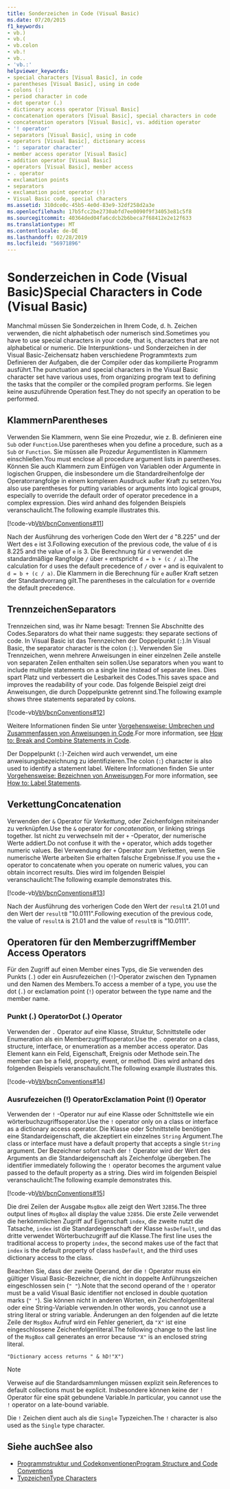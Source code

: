 ```yaml
---
title: Sonderzeichen in Code (Visual Basic)
ms.date: 07/20/2015
f1_keywords:
- vb.)
- vb.(
- vb.colon
- vb.!
- vb..
- 'vb.:'
helpviewer_keywords:
- special characters [Visual Basic], in code
- parentheses [Visual Basic], using in code
- colons (:)
- period character in code
- dot operator (.)
- dictionary access operator [Visual Basic]
- concatenation operators [Visual Basic], special characters in code
- concatenation operators [Visual Basic], vs. addition operator
- '! operator'
- separators [Visual Basic], using in code
- operators [Visual Basic], dictionary access
- ': separator character'
- member access operator [Visual Basic]
- addition operator [Visual Basic]
- operators [Visual Basic], member access
- . operator
- exclamation points
- separators
- exclamation point operator (!)
- Visual Basic code, special characters
ms.assetid: 310dce0c-45b5-4e0d-83e9-32df258d2a3e
ms.openlocfilehash: 17b5fcc2be2730abfd7ee0090f9f34053e81c5f8
ms.sourcegitcommit: 40364ded04fa6cdcb2b6beca7f68412e2e12f633
ms.translationtype: MT
ms.contentlocale: de-DE
ms.lasthandoff: 02/28/2019
ms.locfileid: "56971896"
---
```

# <a name="special-characters-in-code-visual-basic"></a><span data-ttu-id="cf410-102">Sonderzeichen in Code (Visual Basic)</span><span class="sxs-lookup"><span data-stu-id="cf410-102">Special Characters in Code (Visual Basic)</span></span>
<span data-ttu-id="cf410-103">Manchmal müssen Sie Sonderzeichen in Ihrem Code, d. h. Zeichen verwenden, die nicht alphabetisch oder numerisch sind.</span><span class="sxs-lookup"><span data-stu-id="cf410-103">Sometimes you have to use special characters in your code, that is, characters that are not alphabetical or numeric.</span></span> <span data-ttu-id="cf410-104">Die Interpunktions- und Sonderzeichen in der Visual Basic-Zeichensatz haben verschiedene Programmtexts zum Definieren der Aufgaben, die der Compiler oder das kompilierte Programm ausführt.</span><span class="sxs-lookup"><span data-stu-id="cf410-104">The punctuation and special characters in the Visual Basic character set have various uses, from organizing program text to defining the tasks that the compiler or the compiled program performs.</span></span> <span data-ttu-id="cf410-105">Sie legen keine auszuführende Operation fest.</span><span class="sxs-lookup"><span data-stu-id="cf410-105">They do not specify an operation to be performed.</span></span>  
  
## <a name="parentheses"></a><span data-ttu-id="cf410-106">Klammern</span><span class="sxs-lookup"><span data-stu-id="cf410-106">Parentheses</span></span>  
 <span data-ttu-id="cf410-107">Verwenden Sie Klammern, wenn Sie eine Prozedur, wie z. B. definieren eine `Sub` oder `Function`.</span><span class="sxs-lookup"><span data-stu-id="cf410-107">Use parentheses when you define a procedure, such as a `Sub` or `Function`.</span></span> <span data-ttu-id="cf410-108">Sie müssen alle Prozedur Argumentlisten in Klammern einschließen.</span><span class="sxs-lookup"><span data-stu-id="cf410-108">You must enclose all procedure argument lists in parentheses.</span></span> <span data-ttu-id="cf410-109">Können Sie auch Klammern zum Einfügen von Variablen oder Argumente in logischen Gruppen, die insbesondere um die Standardreihenfolge der Operatorrangfolge in einem komplexen Ausdruck außer Kraft zu setzen.</span><span class="sxs-lookup"><span data-stu-id="cf410-109">You also use parentheses for putting variables or arguments into logical groups, especially to override the default order of operator precedence in a complex expression.</span></span> <span data-ttu-id="cf410-110">Dies wird anhand des folgenden Beispiels veranschaulicht.</span><span class="sxs-lookup"><span data-stu-id="cf410-110">The following example illustrates this.</span></span>  
  
 [!code-vb[VbVbcnConventions#11](~/samples/snippets/visualbasic/VS_Snippets_VBCSharp/VbVbcnConventions/VB/Class1.vb#11)]  
  
 <span data-ttu-id="cf410-111">Nach der Ausführung des vorherigen Code den Wert der `d` "8.225" und der Wert des `e` ist 3.</span><span class="sxs-lookup"><span data-stu-id="cf410-111">Following execution of the previous code, the value of `d` is 8.225 and the value of `e` is 3.</span></span> <span data-ttu-id="cf410-112">Die Berechnung für `d` verwendet die standardmäßige Rangfolge `/` über `+` entspricht `d = b + (c / a)`.</span><span class="sxs-lookup"><span data-stu-id="cf410-112">The calculation for `d` uses the default precedence of `/` over `+` and is equivalent to `d = b + (c / a)`.</span></span> <span data-ttu-id="cf410-113">Die Klammern in die Berechnung für `e` außer Kraft setzen der Standardvorrang gilt.</span><span class="sxs-lookup"><span data-stu-id="cf410-113">The parentheses in the calculation for `e` override the default precedence.</span></span>  
  
## <a name="separators"></a><span data-ttu-id="cf410-114">Trennzeichen</span><span class="sxs-lookup"><span data-stu-id="cf410-114">Separators</span></span>  
 <span data-ttu-id="cf410-115">Trennzeichen sind, was ihr Name besagt: Trennen Sie Abschnitte des Codes.</span><span class="sxs-lookup"><span data-stu-id="cf410-115">Separators do what their name suggests: they separate sections of code.</span></span> <span data-ttu-id="cf410-116">In Visual Basic ist das Trennzeichen der Doppelpunkt (`:`).</span><span class="sxs-lookup"><span data-stu-id="cf410-116">In Visual Basic, the separator character is the colon (`:`).</span></span> <span data-ttu-id="cf410-117">Verwenden Sie Trennzeichen, wenn mehrere Anweisungen in einer einzelnen Zeile anstelle von separaten Zeilen enthalten sein sollen.</span><span class="sxs-lookup"><span data-stu-id="cf410-117">Use separators when you want to include multiple statements on a single line instead of separate lines.</span></span> <span data-ttu-id="cf410-118">Dies spart Platz und verbessert die Lesbarkeit des Codes.</span><span class="sxs-lookup"><span data-stu-id="cf410-118">This saves space and improves the readability of your code.</span></span> <span data-ttu-id="cf410-119">Das folgende Beispiel zeigt drei Anweisungen, die durch Doppelpunkte getrennt sind.</span><span class="sxs-lookup"><span data-stu-id="cf410-119">The following example shows three statements separated by colons.</span></span>  
  
 [!code-vb[VbVbcnConventions#12](~/samples/snippets/visualbasic/VS_Snippets_VBCSharp/VbVbcnConventions/VB/Class1.vb#12)]  
  
 <span data-ttu-id="cf410-120">Weitere Informationen finden Sie unter [Vorgehensweise: Umbrechen und Zusammenfassen von Anweisungen in Code](../../../visual-basic/programming-guide/program-structure/how-to-break-and-combine-statements-in-code.md).</span><span class="sxs-lookup"><span data-stu-id="cf410-120">For more information, see [How to: Break and Combine Statements in Code](../../../visual-basic/programming-guide/program-structure/how-to-break-and-combine-statements-in-code.md).</span></span>  
  
 <span data-ttu-id="cf410-121">Der Doppelpunkt (`:`)-Zeichen wird auch verwendet, um eine anweisungsbezeichnung zu identifizieren.</span><span class="sxs-lookup"><span data-stu-id="cf410-121">The colon (`:`) character is also used to identify a statement label.</span></span> <span data-ttu-id="cf410-122">Weitere Informationen finden Sie unter [Vorgehensweise: Bezeichnen von Anweisungen](../../../visual-basic/programming-guide/program-structure/how-to-label-statements.md).</span><span class="sxs-lookup"><span data-stu-id="cf410-122">For more information, see [How to: Label Statements](../../../visual-basic/programming-guide/program-structure/how-to-label-statements.md).</span></span>  
  
## <a name="concatenation"></a><span data-ttu-id="cf410-123">Verkettung</span><span class="sxs-lookup"><span data-stu-id="cf410-123">Concatenation</span></span>  
 <span data-ttu-id="cf410-124">Verwenden der `&` Operator für *Verkettung*, oder Zeichenfolgen miteinander zu verknüpfen.</span><span class="sxs-lookup"><span data-stu-id="cf410-124">Use the `&` operator for *concatenation*, or linking strings together.</span></span> <span data-ttu-id="cf410-125">Ist nicht zu verwechseln mit der `+` -Operator, der numerische Werte addiert.</span><span class="sxs-lookup"><span data-stu-id="cf410-125">Do not confuse it with the `+` operator, which adds together numeric values.</span></span> <span data-ttu-id="cf410-126">Bei Verwendung der `+` Operator zum Verketten, wenn Sie numerische Werte arbeiten Sie erhalten falsche Ergebnisse.</span><span class="sxs-lookup"><span data-stu-id="cf410-126">If you use the `+` operator to concatenate when you operate on numeric values, you can obtain incorrect results.</span></span> <span data-ttu-id="cf410-127">Dies wird im folgenden Beispiel veranschaulicht:</span><span class="sxs-lookup"><span data-stu-id="cf410-127">The following example demonstrates this.</span></span>  
  
 [!code-vb[VbVbcnConventions#13](~/samples/snippets/visualbasic/VS_Snippets_VBCSharp/VbVbcnConventions/VB/Class1.vb#13)]  
  
 <span data-ttu-id="cf410-128">Nach der Ausführung des vorherigen Code den Wert der `resultA` 21.01 und den Wert der `resultB` "10.0111".</span><span class="sxs-lookup"><span data-stu-id="cf410-128">Following execution of the previous code, the value of `resultA` is 21.01 and the value of `resultB` is "10.0111".</span></span>  
  
## <a name="member-access-operators"></a><span data-ttu-id="cf410-129">Operatoren für den Memberzugriff</span><span class="sxs-lookup"><span data-stu-id="cf410-129">Member Access Operators</span></span>  
 <span data-ttu-id="cf410-130">Für den Zugriff auf einen Member eines Typs, die Sie verwenden des Punkts (`.`) oder ein Ausrufezeichen (`!`)-Operator zwischen den Typnamen und den Namen des Members.</span><span class="sxs-lookup"><span data-stu-id="cf410-130">To access a member of a type, you use the dot (`.`) or exclamation point (`!`) operator between the type name and the member name.</span></span>  
  
### <a name="dot--operator"></a><span data-ttu-id="cf410-131">Punkt (.) Operator</span><span class="sxs-lookup"><span data-stu-id="cf410-131">Dot (.) Operator</span></span>  
 <span data-ttu-id="cf410-132">Verwenden der `.` Operator auf eine Klasse, Struktur, Schnittstelle oder Enumeration als ein Memberzugriffsoperator.</span><span class="sxs-lookup"><span data-stu-id="cf410-132">Use the `.` operator on a class, structure, interface, or enumeration as a member access operator.</span></span> <span data-ttu-id="cf410-133">Das Element kann ein Feld, Eigenschaft, Ereignis oder Methode sein.</span><span class="sxs-lookup"><span data-stu-id="cf410-133">The member can be a field, property, event, or method.</span></span> <span data-ttu-id="cf410-134">Dies wird anhand des folgenden Beispiels veranschaulicht.</span><span class="sxs-lookup"><span data-stu-id="cf410-134">The following example illustrates this.</span></span>  
  
 [!code-vb[VbVbcnConventions#14](~/samples/snippets/visualbasic/VS_Snippets_VBCSharp/VbVbcnConventions/VB/Class1.vb#14)]  
  
### <a name="exclamation-point--operator"></a><span data-ttu-id="cf410-135">Ausrufezeichen (!) Operator</span><span class="sxs-lookup"><span data-stu-id="cf410-135">Exclamation Point (!) Operator</span></span>  
 <span data-ttu-id="cf410-136">Verwenden der `!` -Operator nur auf eine Klasse oder Schnittstelle wie ein wörterbuchzugriffsoperator.</span><span class="sxs-lookup"><span data-stu-id="cf410-136">Use the `!` operator only on a class or interface as a dictionary access operator.</span></span> <span data-ttu-id="cf410-137">Die Klasse oder Schnittstelle benötigen eine Standardeigenschaft, die akzeptiert ein einzelnes `String` Argument.</span><span class="sxs-lookup"><span data-stu-id="cf410-137">The class or interface must have a default property that accepts a single `String` argument.</span></span> <span data-ttu-id="cf410-138">Der Bezeichner sofort nach der `!` Operator wird der Wert des Arguments an die Standardeigenschaft als Zeichenfolge übergeben.</span><span class="sxs-lookup"><span data-stu-id="cf410-138">The identifier immediately following the `!` operator becomes the argument value passed to the default property as a string.</span></span> <span data-ttu-id="cf410-139">Dies wird im folgenden Beispiel veranschaulicht:</span><span class="sxs-lookup"><span data-stu-id="cf410-139">The following example demonstrates this.</span></span>  
  
 [!code-vb[VbVbcnConventions#15](~/samples/snippets/visualbasic/VS_Snippets_VBCSharp/VbVbcnConventions/VB/Class1.vb#15)]  
  
 <span data-ttu-id="cf410-140">Die drei Zeilen der Ausgabe `MsgBox` alle zeigt den Wert `32856`.</span><span class="sxs-lookup"><span data-stu-id="cf410-140">The three output lines of `MsgBox` all display the value `32856`.</span></span> <span data-ttu-id="cf410-141">Die erste Zeile verwendet die herkömmlichen Zugriff auf Eigenschaft `index`, die zweite nutzt die Tatsache, `index` ist die Standardeigenschaft der Klasse `hasDefault`, und das dritte verwendet Wörterbuchzugriff auf die Klasse.</span><span class="sxs-lookup"><span data-stu-id="cf410-141">The first line uses the traditional access to property `index`, the second makes use of the fact that `index` is the default property of class `hasDefault`, and the third uses dictionary access to the class.</span></span>  
  
 <span data-ttu-id="cf410-142">Beachten Sie, dass der zweite Operand, der die `!` Operator muss ein gültiger Visual Basic-Bezeichner, die nicht in doppelte Anführungszeichen eingeschlossen sein (`" "`).</span><span class="sxs-lookup"><span data-stu-id="cf410-142">Note that the second operand of the `!` operator must be a valid Visual Basic identifier not enclosed in double quotation marks (`" "`).</span></span> <span data-ttu-id="cf410-143">Sie können nicht in anderen Worten, ein Zeichenfolgenliteral oder eine String-Variable verwenden.</span><span class="sxs-lookup"><span data-stu-id="cf410-143">In other words, you cannot use a string literal or string variable.</span></span> <span data-ttu-id="cf410-144">Änderungen an den folgenden auf die letzte Zeile der `MsgBox` Aufruf wird ein Fehler generiert, da `"X"` ist eine eingeschlossene Zeichenfolgenliteral.</span><span class="sxs-lookup"><span data-stu-id="cf410-144">The following change to the last line of the `MsgBox` call generates an error because `"X"` is an enclosed string literal.</span></span>  
  
 `"Dictionary access returns " & hD!"X")`  
  
> [!NOTE]
>  <span data-ttu-id="cf410-145">Verweise auf die Standardsammlungen müssen explizit sein.</span><span class="sxs-lookup"><span data-stu-id="cf410-145">References to default collections must be explicit.</span></span> <span data-ttu-id="cf410-146">Insbesondere können keine der `!` Operator für eine spät gebundene Variable.</span><span class="sxs-lookup"><span data-stu-id="cf410-146">In particular, you cannot use the `!` operator on a late-bound variable.</span></span>  
  
 <span data-ttu-id="cf410-147">Die `!` Zeichen dient auch als die `Single` Typzeichen.</span><span class="sxs-lookup"><span data-stu-id="cf410-147">The `!` character is also used as the `Single` type character.</span></span>  
  
## <a name="see-also"></a><span data-ttu-id="cf410-148">Siehe auch</span><span class="sxs-lookup"><span data-stu-id="cf410-148">See also</span></span>
- [<span data-ttu-id="cf410-149">Programmstruktur und Codekonventionen</span><span class="sxs-lookup"><span data-stu-id="cf410-149">Program Structure and Code Conventions</span></span>](../../../visual-basic/programming-guide/program-structure/program-structure-and-code-conventions.md)
- [<span data-ttu-id="cf410-150">Typzeichen</span><span class="sxs-lookup"><span data-stu-id="cf410-150">Type Characters</span></span>](../../../visual-basic/programming-guide/language-features/data-types/type-characters.md)
